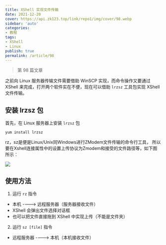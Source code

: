 ```yaml
---
title: XShell 实现文件传输
date: 2021-12-20
cover: https://api.zk123.top/link/repo1/img/cover/98.webp
sidebar: 'auto'
categories:
- 教程
tags:
- XShell
- Linux
publish: true
permalink: /article/98
---
```


> 第 98 篇文章
<!-- more -->

之前向 Linux 服务器传输文件需要借助 WinSCP 实现，而命令操作又要通过 XShell 来完成，打开两个软件实在不便，现在可以借助
`lrzsz` 工具包实现 XShell 文件传输。

## 安装 lrzsz 包
首先，在 Linux 服务器上安装 `lrzsz` 包

```shell
yum install lrzsz
```

rz，sz是便是Linux/Unix同Windows进行ZModem文件传输的命令行工具，
所以要在Xshell连接属性中的设置上传协议为Zmodem和接受的文件路径等，如下图所示：

![](https://api.zk123.top/link/repo1/img/2021/xshell-1.png)

## 使用方法
1. 运行 `rz` 指令
- 本机 ---->  远程服务器（服务器接收文件）
- XShell 会弹出文件选择对话框
- 也可以把文件直接拖到 XShell 中实现上传（不能是文件夹）

2. 运行 `sz [file]` 指令
- 远程服务器 ----> 本机（本机接收文件）
